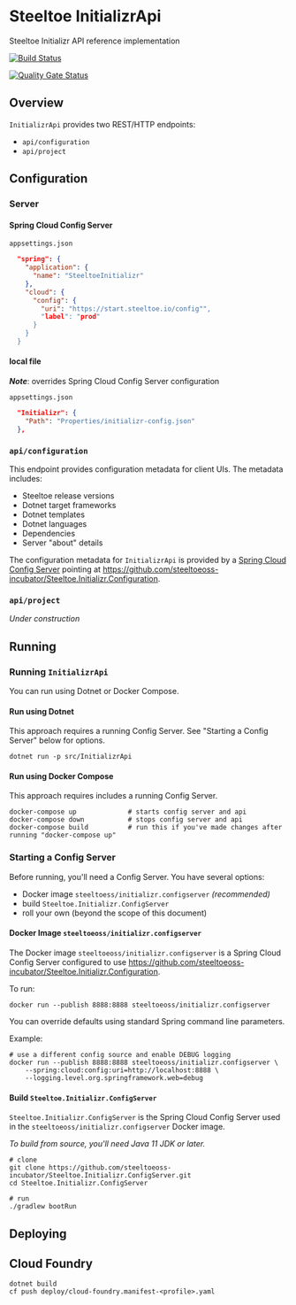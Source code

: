 # Steeltoe InitializrApi

Steeltoe Initializr API reference implementation

[![Build Status](https://dev.azure.com/SteeltoeOSS/Steeltoe/_apis/build/status/Initializr/SteeltoeOSS.InitializrApi?branchName=master)](https://dev.azure.com/SteeltoeOSS/Steeltoe/_build/latest?definitionId=31&branchName=master)

[![Quality Gate Status](https://sonarcloud.io/api/project_badges/measure?project=InitializrApi&metric=alert_status)](https://sonarcloud.io/dashboard?id=InitializrApi)

## Overview

`InitializrApi` provides two REST/HTTP endpoints:
* `api/configuration`
* `api/project`

## Configuration

### Server

#### Spring Cloud Config Server

`appsettings.json`
```json
  "spring": {
    "application": {
      "name": "SteeltoeInitializr"
    },
    "cloud": {
      "config": {
        "uri": "https://start.steeltoe.io/config"",
        "label": "prod"
      }
    }
  }
```

#### local file

_**Note**_: overrides Spring Cloud Config Server configuration

`appsettings.json`
```json
  "Initializr": {
    "Path": "Properties/initializr-config.json"
  },
```

### `api/configuration`

This endpoint provides configuration metadata for client UIs.  The metadata includes:

* Steeltoe release versions
* Dotnet target frameworks
* Dotnet templates
* Dotnet languages
* Dependencies
* Server "about" details

The configuration metadata for `InitializrApi` is provided by a [Spring Cloud Config Server](https://cloud.spring.io/spring-cloud-config/reference/html/) pointing at https://github.com/steeltoeoss-incubator/Steeltoe.Initializr.Configuration.

### `api/project`

*Under construction*

## Running

### Running `InitializrApi`

You can run using Dotnet or Docker Compose.

#### Run using Dotnet

This approach requires a running Config Server.  See "Starting a Config Server" below for options.

```
dotnet run -p src/InitializrApi
```

#### Run using Docker Compose

This approach requires includes a running Config Server.

```
docker-compose up             # starts config server and api
docker-compose down           # stops config server and api
docker-compose build          # run this if you've made changes after running "docker-compose up"
```

### Starting a Config Server

Before running, you'll need a Config Server.  You have several options:

* Docker image `steeltoess/initializr.configserver` *(recommended)*
* build `Steeltoe.Initializr.ConfigServer`
* roll your own (beyond the scope of this document)

#### Docker Image `steeltoeoss/initializr.configserver`

The Docker image `steeltoeoss/initializr.configserver` is a Spring Cloud Config Server configured to use https://github.com/steeltoeoss-incubator/Steeltoe.Initializr.Configuration.

To run:

```
docker run --publish 8888:8888 steeltoeoss/initializr.configserver
```

You can override defaults using standard Spring command line parameters.

Example:
```
# use a different config source and enable DEBUG logging
docker run --publish 8888:8888 steeltoeoss/initializr.configserver \
    --spring:cloud:config:uri=http://localhost:8888 \
    --logging.level.org.springframework.web=debug
```

#### Build `Steeltoe.Initializr.ConfigServer`

`Steeltoe.Initializr.ConfigServer` is the Spring Cloud Config Server used in the `steeltoeoss/initializr.configserver` Docker image.

*To build from source, you'll need Java 11 JDK or later.*

```
# clone
git clone https://github.com/steeltoeoss-incubator/Steeltoe.Initializr.ConfigServer.git
cd Steeltoe.Initializr.ConfigServer

# run
./gradlew bootRun
```

## Deploying

## Cloud Foundry

```
dotnet build
cf push deploy/cloud-foundry.manifest-<profile>.yaml
```
